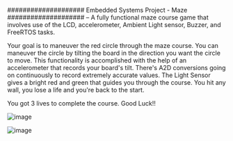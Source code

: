 #################### Embedded Systems Project - Maze ####################
– A fully functional maze course game that involves use of the LCD, accelerometer, Ambient Light sensor, Buzzer, and FreeRTOS tasks.

Your goal is to maneuver the red circle through the maze course. You can maneuver the circle by tilting the board in the direction you want the circle to move. This functionality is accomplished with the help of an accelerometer that records your board's tilt. There's A2D conversions going on continuously to record extremely accurate values. The Light Sensor gives a bright red and green that guides you through the course. You hit any wall, you lose a life and you're back to the start.  

You got 3 lives to complete the course.
Good Luck!!

![image](https://user-images.githubusercontent.com/71836374/144619537-062eddd8-6a20-45b8-a5db-0a37c84ad525.png)

![image](https://user-images.githubusercontent.com/71836374/144619578-aa4c3a0d-00e8-4df1-9dc3-0998c0fbc41f.png)
